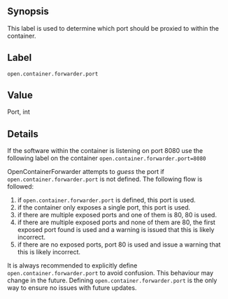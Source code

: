 ## Synopsis

This label is used to determine which port should be proxied to within the container.

## Label

`open.container.forwarder.port`

## Value

Port, int

## Details

If the software within the container is listening on port 8080 use the following label on the container `open.container.forwarder.port=8080`

OpenContainerForwarder attempts to _guess_ the port if `open.container.forwarder.port` is not defined. The following flow is followed:

1. if `open.container.forwarder.port` is defined, this port is used.
1. if the container only exposes a single port, this port is used.
1. if there are multiple exposed ports and one of them is 80, 80 is used.
1. if there are multiple exposed ports and none of them are 80, the first exposed port found is used and a warning is issued that this is likely incorrect.
1. if there are no exposed ports, port 80 is used and issue a warning that this is likely incorrect.

It is always recommended to explicitly define `open.container.forwarder.port` to avoid confusion. This behaviour may change in the future. Defining `open.container.forwarder.port` is the only way to ensure no issues with future updates.